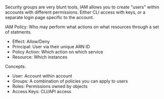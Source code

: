 Security groups are very blunt tools, IAM allows you to create "users" within accounts with different permissions. Either CLI access with keys, or a separate login page specific to the account.

IAM Policy: Who may perform what actions on what resources through a set of statments.

* Effect: Allow/Deny
* Principal: User via their unique ARN ID
* Policy Action: Which action on which service
* Resource: Which instances

Concepts:

* User: Account within account
* Groups: A combination of policies you can apply to users
* Roles: Permissions owned by objects
* Access Keys: CLI/API access
